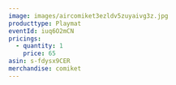 ```yaml
---
image: images/aircomiket3ezldv5zuyaivg3z.jpg
producttype: Playmat
eventId: iuq6O2mCN
pricings:
  - quantity: 1
    price: 65
asin: s-fdysx9CER
merchandise: comiket
---
```

